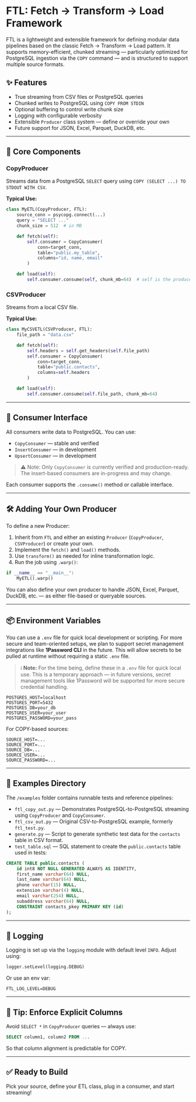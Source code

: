 # FTL: Fetch → Transform → Load Framework

FTL is a lightweight and extensible framework for defining modular data pipelines based on the classic Fetch → Transform → Load pattern. It supports memory-efficient, chunked streaming — particularly optimized for PostgreSQL ingestion via the `COPY` command — and is structured to support multiple source formats.

## ✨ Features

- True streaming from CSV files or PostgreSQL queries
- Chunked writes to PostgreSQL using `COPY FROM STDIN`
- Optional buffering to control write chunk size
- Logging with configurable verbosity
- Extensible `Producer` class system — define or override your own
- Future support for JSON, Excel, Parquet, DuckDB, etc.

---

## 🧱 Core Components

### CopyProducer

Streams data from a PostgreSQL `SELECT` query using `COPY (SELECT ...) TO STDOUT WITH CSV`.

**Typical Use:**

```python
class MyETL(CopyProducer, FTL):
    source_conn = psycopg.connect(...)
    query = "SELECT ..."
    chunk_size = 512  # in MB

    def fetch(self):
        self.consumer = CopyConsumer(
            conn=target_conn,
            table="public.my_table",
            columns="id, name, email"
        )

    def load(self):
        self.consumer.consume(self, chunk_mb=64)  # self is the producer
```

### CSVProducer

Streams from a local CSV file.

**Typical Use:**

```python
class MyCSVETL(CSVProducer, FTL):
    file_path = "data.csv"

    def fetch(self):
        self.headers = self.get_headers(self.file_path)
        self.consumer = CopyConsumer(
            conn=target_conn,
            table="public.contacts",
            columns=self.headers
        )

    def load(self):
        self.consumer.consume(self.file_path, chunk_mb=64)
```

---

## 🔌 Consumer Interface

All consumers write data to PostgreSQL. You can use:

- `CopyConsumer` — stable and verified
- `InsertConsumer` — in development
- `UpsertConsumer` — in development

> ⚠️ Note: Only `CopyConsumer` is currently verified and production-ready. The insert-based consumers are in-progress and may change.

Each consumer supports the `.consume()` method or callable interface.

---

## 🛠️ Adding Your Own Producer

To define a new Producer:

1. Inherit from `FTL` and either an existing `Producer` (`CopyProducer`, `CSVProducer`) or create your own.
2. Implement the `fetch()` and `load()` methods.
3. Use `transform()` as needed for inline transformation logic.
4. Run the job using `.warp()`:

```python
if __name__ == "__main__":
    MyETL().warp()
```

You can also define your own producer to handle JSON, Excel, Parquet, DuckDB, etc. — as either file-based or queryable sources.

---

## 📦 Environment Variables

You can use a `.env` file for quick local development or scripting. For more secure and team-oriented setups, we plan to support secret management integrations like **1Password CLI** in the future. This will allow secrets to be pulled at runtime without requiring a static `.env` file.

> ℹ️ **Note:** For the time being, define these in a `.env` file for quick local use. This is a temporary approach — in future versions, secret management tools like 1Password will be supported for more secure credential handling.

```env
POSTGRES_HOST=localhost
POSTGRES_PORT=5432
POSTGRES_DB=your_db
POSTGRES_USER=your_user
POSTGRES_PASSWORD=your_pass
```

For COPY-based sources:

```env
SOURCE_HOST=...
SOURCE_PORT=...
SOURCE_DB=...
SOURCE_USER=...
SOURCE_PASSWORD=...
```

---

## 📁 Examples Directory

The `/examples` folder contains runnable tests and reference pipelines:

- `ftl_copy_out.py` — Demonstrates PostgreSQL-to-PostgreSQL streaming using `CopyProducer` and `CopyConsumer`.
- `ftl_csv_out.py` — Original CSV-to-PostgreSQL example, formerly `ftl_test.py`.
- `generate.py` — Script to generate synthetic test data for the `contacts` table in CSV format.
- `test_table.sql` — SQL statement to create the `public.contacts` table used in tests:

```sql
CREATE TABLE public.contacts (
	id int8 NOT NULL GENERATED ALWAYS AS IDENTITY,
	first_name varchar(64) NULL,
	last_name varchar(64) NULL,
	phone varchar(15) NULL,
	extension varchar(4) NULL,
	email varchar(254) NULL,
	subaddress varchar(64) NULL,
	CONSTRAINT contacts_pkey PRIMARY KEY (id)
);
```

---

## 📖 Logging

Logging is set up via the `logging` module with default level `INFO`. Adjust using:

```python
logger.setLevel(logging.DEBUG)
```

Or use an env var:

```env
FTL_LOG_LEVEL=DEBUG
```

---

## 🧼 Tip: Enforce Explicit Columns

Avoid `SELECT *` in `CopyProducer` queries — always use:

```sql
SELECT column1, column2 FROM ...
```

So that column alignment is predictable for COPY.

---

## ✅ Ready to Build

Pick your source, define your ETL class, plug in a consumer, and start streaming!
